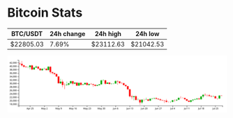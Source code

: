 # Bitcoin Stats

BTC/USDT|24h change|24h high|24h low|
|---|---|---|---|
|$22805.03|7.69%|$23112.63|$21042.53|

<img src="./chart.svg">
